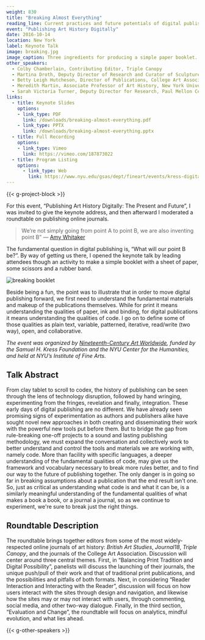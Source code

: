 ```yaml
---
weight: 830
title: "Breaking Almost Everything"
reading_line: Current practices and future potentials of digital publishing
event: "Publishing Art History Digitally"
date: 2016-10-14
location: New York
label: Keynote Talk
image: breaking.jpg
image_caption: Three ingredients for producing a simple paper booklet.
other_speakers:
  - Colby Chamberlain, Contributing Editor, Triple Canopy
  - Martina Droth, Deputy Director of Research and Curator of Sculpture, Yale Center for British Art; Editor, British Art Studies
  - Betty Leigh Hutcheson, Director of Publications, College Art Association
  - Meredith Martin, Associate Professor of Art History, New York University; Editor, Journal18
  - Sarah Victoria Turner, Deputy Director for Research, Paul Mellon Centre; Editor, British Art Studies
links:
  - title: Keynote Slides 
    options:
    - link_type: PDF
      link: /downloads/breaking-almost-everything.pdf
    - link_type: PPTX
      link: /downloads/breaking-almost-everything.pptx
  - title: Full Recording
    options:
    - link_type: Vimeo
      link: https://vimeo.com/187873022
  - title: Program Listing
    options:
      - link_type: Web
        link: https://www.nyu.edu/gsas/dept/fineart/events/kress-digital-publishing.htm
---
```


{{< g-project-block >}}

For this event, “Publishing Art History Digitally: The Present and Future”, I was invited to give the keynote address, and then afterward I moderated a roundtable on publishing online journals. 

> We’re not simply going from point A to point B, we are also inventing point B” — [Amy Whitaker](https://twitter.com/theamywhit)

The fundamental question in digital publishing is, “What will our point B be?”. By way of getting us there, I opened the keynote talk by leading attendees though an activity to make a simple booklet with a sheet of paper, some scissors and a rubber band.

![breaking booklet](/img/breaking-booklet.jpg)

Beside being a fun, the point was to illustrate that in order to move digital publishing forward, we first need to understand the fundamental materials and makeup of the publications themselves. While for print it means understanding the qualities of paper, ink and binding, for digital publications it means understanding the qualities of code. I go on to define some of those qualities as plain text, variable, patterned, iterative, read/write (two way), open, and collaborative.

*The event was organized by [*Nineteenth-Century Art Worldwide*](https://www.19thc-artworldwide.org/), funded by the Samuel H. Kress Foundation and the NYU Center for the Humanities, and held at NYU’s Institute of Fine Arts.*

## Talk Abstract

From clay tablet to scroll to codex, the history of publishing can be seen through the lens of technology disruption, followed by hand wringing, experimenting from the fringes, revelation and finally, integration. These early days of digital publishing are no different. We have already seen promising signs of experimentation as authors and publishers alike have sought novel new approaches in both creating and disseminating their work with the powerful new tools put before them. But to bridge the gap from rule-breaking one-off projects to a sound and lasting publishing methodology, we must expand the conversation and collectively work to better understand and control the tools and materials we are working with, namely code. More than facility with specific languages, a deeper understanding of the fundamental qualities of code, may give us the framework and vocabulary necessary to break more rules better, and to find our way to the future of publishing together. The only danger is in going so far in breaking assumptions about a publication that the end result isn't one. So, just as critical as understanding what code is and what it can be, is a similarly meaningful understanding of the fundamental qualities of what makes a book a book, or a journal a journal, so as we continue to experiment, we're sure to break just the right things.

## Roundtable Description

The roundtable brings together editors from some of the most widely-respected online journals of art history: *British Art Studies*, *Journal18*, *Triple Canopy*, and the journals of the College Art Association. Discussion will center around three central themes. First, in “Balancing Print Tradition and Digital Possibility”, panelists will discuss the launching of their journals, the unique push/pull of their work and that of traditional print publications, and the possibilities and pitfalls of both formats. Next, in considering “Reader Interaction and Interacting with the Reader”, discussion will focus on how users interact with the sites through design and navigation, and likewise how the sites may or may not interact with users, through commenting, social media, and other two-way dialogue. Finally, in the third section, “Evaluation and Change”, the roundtable will focus on analytics, mindful evolution, and what lies ahead.

{{< g-other-speakers >}}
